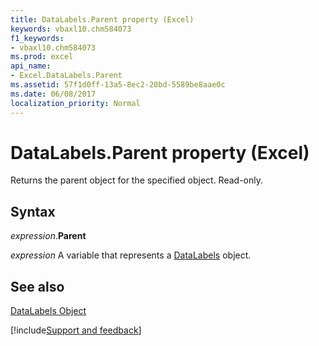 ```yaml
---
title: DataLabels.Parent property (Excel)
keywords: vbaxl10.chm584073
f1_keywords:
- vbaxl10.chm584073
ms.prod: excel
api_name:
- Excel.DataLabels.Parent
ms.assetid: 57f1d0ff-13a5-8ec2-20bd-5589be8aae0c
ms.date: 06/08/2017
localization_priority: Normal
---
```



# DataLabels.Parent property (Excel)

Returns the parent object for the specified object. Read-only.


## Syntax

_expression_.**Parent**

_expression_ A variable that represents a [DataLabels](Excel.DataLabels(object).md) object.


## See also


[DataLabels Object](Excel.DataLabels(object).md)

[!include[Support and feedback](~/includes/feedback-boilerplate.md)]